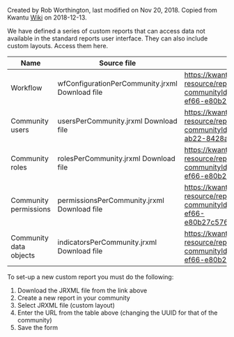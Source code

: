 Created by Rob Worthington, last modified on Nov 20, 2018. Copied from Kwantu [Wiki](http://w.kwantu.net/display/CON/How+to+configure+custom+reports) on 2018-12-13.

We have defined a series of custom reports that can access data not available in the standard reports user interface.  They can also include custom layouts.  Access them here.

|Name	|Source file	|URL	|
|-------|---------------|-------|
|Workflow	|wfConfigurationPerCommunity.jrxml	Download file	|https://kwantu.me/exist/rest/db/kwantu-resource/reports/configuration/roles.xql?communityId=051a4973-d2fa-475d-ef66-e80b27c576f0&action=workflow|
|Community users	|usersPerCommunity.jrxml	Download file	|https://kwantu.me/exist/rest/db/kwantu-resource/reports/user/userReport.xql?communityId=75b6528e-f7de-4f84-ab22-8428a20e28a1|
|Community roles	|rolesPerCommunity.jrxml	Download file	|https://kwantu.me/exist/rest/db/kwantu-resource/reports/configuration/roles.xql?communityId=051a4973-d2fa-475d-ef66-e80b27c576f0&action=roles|
|Community permissions	|permissionsPerCommunity.jrxml	Download file	|https://kwantu.me/exist/rest/db/kwantu-resource/reports/configuration/roles.xql?communityId=051a4973-d2fa-475d-ef66-e80b27c576f0&action=permissions|
|Community data objects	|indicatorsPerCommunity.jrxml	Download file	|https://kwantu.me/exist/rest/db/kwantu-resource/reports/configuration/roles.xql?communityId=051a4973-d2fa-475d-ef66-e80b27c576f0&action=indicators

To set-up a new custom report you must do the following:
1. Download the JRXML file from the link above
1. Create a new report in your community
1. Select JRXML file (custom layout)
1. Enter the URL from the table above (changing the UUID for that of the community)
1. Save the form
